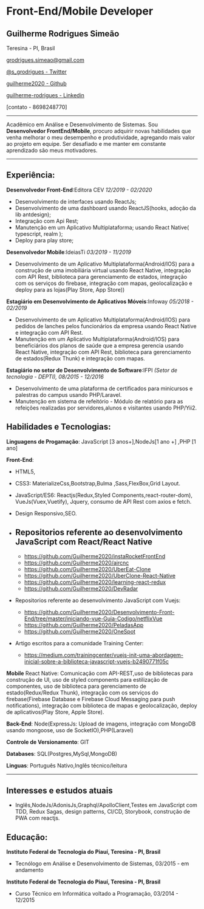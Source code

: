 # Front-End/Mobile Developer

## Guilherme Rodrigues Simeão

Teresina - PI, Brasil

[ grodrigues.simeao@gmail.com](mailto:grodrigues.simeao@gmail.com)

[ @s_grodrigues - Twitter](https://twitter.com/s_grodrigues)

[ guilherme2020 - Github](https://github.com/Guilherme2020)

[guilherme-rodrigues - Linkedin](https://www.linkedin.com/in/guilherme-rodrigues-1b9ab0109/)

[contato - 8698248770]

---------

Acadêmico em Análise e Desenvolvimento de Sistemas. Sou **Desenvolvedor FrontEnd/Mobile**, procuro adquirir novas habilidades que venha melhorar o meu desempenho e produtividade, agregando mais valor ao projeto em equipe. Ser desafiado e me manter em constante aprendizado são meus motivadores.

---------------

## Experiência:

**Desenvolvedor Front-End**:Editora CEV *12/2019 - 02/2020*
  - Desenvolvimento de interfaces usando ReactJs;
  - Desenvolvimento de uma dashboard usando ReactJS(hooks, adoção da lib antdesign);
  - Integração com Api Rest;
  - Manutenção em um Aplicativo Multiplataforma; usando React Native( typescript, realm );
  - Deploy para play store;
  
**Desenvolvedor Mobile**:IdeiasTi *03/2019 - 11/2019*
  - Desenvolvimento de um  Aplicativo  Multiplataforma(Android/IOS) para a construção de uma imobiliária virtual usando React Native, integração com API Rest, biblioteca para gerenciamento de estados, integração com os serviços do firebase, integração com mapas, geolocalização e deploy para as lojas(Play Store, App Store))

**Estagiário em Desenvolvimento de Aplicativos Móveis**:Infoway *05/2018 - 02/2019*
  -	Desenvolvimento de um  Aplicativo  Multiplataforma(Android/IOS) para pedidos de lanches pelos funcionários da empresa usando React Native e integração com API Rest.
  - Manutenção em um Aplicativo Multiplataforma(Android/IOS) para beneficiários dos planos de saúde que a empresa gerencia usando React Native, integração com API Rest, biblioteca para gerenciamento de estados(Redux Thunk) e  integração com mapas.

**Estagiário no setor de Desenvolvimento de Software**:IFPI *(Setor de tecnologia - DEPTI), 08/2015 - 12/2016*
  - Desenvolvimento de uma plataforma de certificados para  minicursos e palestras do campus usando PHP/Laravel.
  - Manutenção em sistema de refeitório - Módulo de relatório para as refeições realizadas por servidores,alunos e visitantes usando PHP/Yii2.
  
## Habilidades e Tecnologias:

**Linguagens de Progamação**: JavaScript [3 anos+],NodeJs[1 ano +] ,PHP [1 ano] 

**Front-End**:
- HTML5,
- CSS3: MaterializeCss,Bootstrap,Bulma ,Sass,FlexBox,Grid Layout.
- JavaScript/ES6: Reactjs(Redux,Styled Components,react-router-dom), VueJs(Vuex,Vuetify), Jquery, consumo de API Rest com axios e fetch.
- Design Responsivo,SEO.

- Repositorios referente ao desenvolvimento JavaScript com React/React Native
  - 
  - https://github.com/Guilherme2020/instaRocketFrontEnd
  - https://github.com/Guilherme2020/aircnc
  - https://github.com/Guilherme2020/UberEat-Clone
  - https://github.com/Guilherme2020/UberClone-React-Native
  - https://github.com/Guilherme2020/learning-react-redux
  - https://github.com/Guilherme2020/DevRadar
- Repositorios referente ao desenvolvimento JavaScript com Vuejs:
  - https://github.com/Guilherme2020/Desenvolvimento-Front-End/tree/master/iniciando-vue-Guia-Codigo/netflixVue
  - https://github.com/Guilherme2020/PeladasApp
  - https://github.com/Guilherme2020/OneSpot

- Artigo escritos para a comunidade Training Center:
	- https://medium.com/trainingcenter/vuejs-init-uma-abordagem-inicial-sobre-a-biblioteca-javascript-vuejs-b2490771f05c


**Mobile** React Native: Comunicação com API-REST,uso de bibliotecas para construção de UI, uso de styled components para estilização de componentes, uso de biblioteca para gerenciamento de estado(Redux/Redux Thunk), integração com os serviços do firebase(Firebase Database e Firebase Cloud Messaging para push notifications), integração com biblioteca de mapas e geolocalização, deploy de aplicativos(Play Store, Apple Store).

**Back-End**: Node(ExpressJs: Upload  de imagens, integração com MongoDB usando mongoose, uso de SocketIO),PHP(Laravel)

**Controle de Versionamento**: GIT

**Databases**: SQL(Postgres,MySql,MongoDB)

**Linguas**: Português Nativo,Inglês técnico/leitura

----------------------

## Interesses e estudos atuais

  - Inglês,NodeJs/AdonisJs,Graphql/ApolloClient,Testes em JavaScript com TDD, Redux Sagas, design patterns, CI/CD, Storybook, construção de PWA com reactjs.

## Educação:

**Instituto Federal de Tecnologia do Piauí, Teresina - PI, Brasil**

- Tecnólogo em Análise e Desenvolvimento de Sistemas, 03/2015 - em andamento

**Instituto Federal de Tecnologia do Piauí, Teresina - PI, Brasil**

- Curso Técnico em Informática voltado a Programação, 03/2014 - 12/2015


